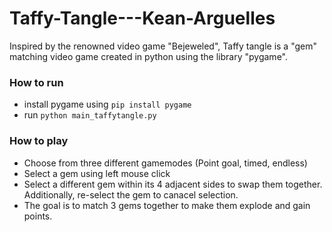 # Taffy-Tangle---Kean-Arguelles
Inspired by the renowned video game "Bejeweled", Taffy tangle is a "gem" matching video game created in python using the library "pygame".

### How to run
- install pygame using `pip install pygame`
- run `python main_taffytangle.py`

### How to play
- Choose from three different gamemodes (Point goal, timed, endless)
- Select a gem using left mouse click
- Select a different gem within its 4 adjacent sides to swap them together. Additionally, re-select the gem to canacel selection.
- The goal is to match 3 gems together to make them explode and gain points.
